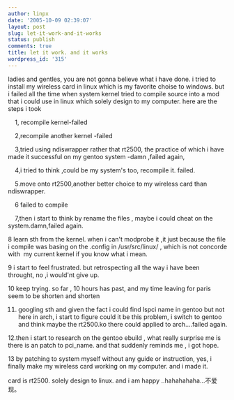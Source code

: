 ```yaml
---
author: linpx
date: '2005-10-09 02:39:07'
layout: post
slug: let-it-work-and-it-works
status: publish
comments: true
title: let it work. and it works
wordpress_id: '315'
---
```


ladies and gentles, you are not gonna believe what i have done. i tried to
install my wireless card in linux which is my favorite choise to windows. but
i failed all the time when system kernel tried to compile source into a mod
that i could use in linux which solely design to my computer. here are the
steps i took

    1, recompile kernel-failed

    2,recompile another kernel -failed

    3,tried using ndiswrapper rather that rt2500, the practice of which i have
made it successful on my gentoo system -damn ,failed again,

    4,i tried to think ,could be my system's too, recompile it. failed.

    5.move onto rt2500,another better choice to my wireless card than
ndiswrapper.

    6 failed to compile

    7,then i start to think by rename the files , maybe i could cheat on the
system.damn,failed again.

8 learn sth from the kernel. when i can't modprobe it ,it just because the
file i compile was basing on the .config in /usr/src/linux/ , which is not
concorde with  my current kernel if you know what i mean.

9 i start to feel frustrated. but retrospecting all the way i have been
throught, no ,i would'nt give up.

10 keep trying. so far , 10 hours has past, and my time leaving for paris seem
to be shorten and shorten

11. googling sth and given the fact i could find lspci name in gentoo but not
here in arch, i start to figure could it be this problem, i switch to gentoo
and think maybe the rt2500.ko there could applied to arch....failed again.

12.then i start to research on the gentoo ebuild , what really surprise me is
there is an patch to pci_name. and that suddenly reminds me , i got hope.

13 by patching to system myself without any guide or instruction, yes, i
finally make my wireless card working on my computer. and i made it.

  
card is rt2500. solely design to linux. and i am happy ..hahahahaha...不爱现。

